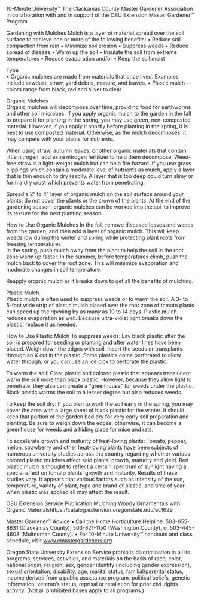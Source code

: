 

10-Minute University™ 
The Clackamas County Master Gardener Association in collaboration with and in support of 
the OSU Extension Master Gardener™ Program   
 
Gardening with Mulches 
Mulch is a layer of material spread over the soil surface to achieve one or more of the following benefits: 
• Reduce soil compaction from rain 
• Minimize soil erosion 
• Suppress weeds 
• Reduce spread of disease 
• Warm up the soil 
• Insulate the soil from extreme temperatures 
• Reduce evaporation and/or 
• Keep the soil moist 
 
Type  
• Organic mulches are made from materials that once lived.  Examples include sawdust, straw, yard 
debris, manure, and leaves. 
• Plastic mulch -- colors range from black, red and silver to clear. 
 
Organic Mulches  
Organic mulches will decompose over time, providing food for earthworms and other soil microbes.  If 
you apply organic mulch to the garden in the fall to prepare it for planting in the spring, you may use 
green, non-composted material. However, if you apply it shortly before planting in the spring, it is best 
to use composted material. Otherwise, as the mulch decomposes, it may compete with your plants for 
nutrients.  
 
When using straw, autumn leaves, or other organic materials that contain little nitrogen, add extra 
nitrogen fertilizer to help them decompose. Weed-free straw is a light-weight mulch but can be a fire 
hazard.  If you use grass clippings which contain a moderate level of nutrients as mulch, apply a layer 
that is thin enough to dry readily.  A layer that is too deep could turn slimy or form a dry crust which 
prevents water from penetrating.   
 
Spread a 2” to 4” layer of organic mulch on the soil surface around your plants; do not cover the plants 
or the crown of the plants.  At the end of the gardening season, organic mulches can be worked into the 
soil to improve its texture for the next planting season.  
 
How to Use Organic Mulches 
In the fall, remove diseased leaves and weeds from the garden, and then add a layer of organic mulch. 
This will keep weeds low during the winter and spring while protecting plant roots from freezing 
temperatures.   
In the spring, push mulch away from the plant to help the soil in the root zone warm up faster. 
In the summer, before temperatures climb, push the mulch back to cover the root zone. This will 
minimize evaporation and moderate changes in soil temperature. 
 
 

Reapply organic mulch as it breaks down to get all the benefits of mulching.  
 
Plastic Mulch  
Plastic mulch is often used to suppress weeds or to warm the soil.  A 3- to 5-foot wide strip of plastic 
mulch placed over the root zone of tomato plants can speed up the ripening by as many as 10 to 14 
days.  Plastic mulch reduces evaporation as well. Because ultra-violet light breaks down the plastic, 
replace it as needed. 
 
How to Use Plastic Mulch 
To suppress weeds: Lay black plastic after the soil is prepared for seeding or planting and after water 
lines have been placed. Weigh down the edges with soil.  Insert the seeds or transplants through an X 
cut in the plastic. Some plastics come perforated to allow water through, or you can use an ice pick to 
perforate the plastic. 
 
To warm the soil: Clear plastic and colored plastic that appears translucent warm the soil more than 
black plastic.  However, because they allow light to penetrate, they also can create a "greenhouse" for 
weeds under the plastic. Black plastic warms the soil to a lesser degree but also reduces weeds.   
 
To keep the soil dry: If you plan to work the soil early in the spring, you may cover the area with a large 
sheet of black plastic for the winter. It should keep that portion of the garden bed dry for very early soil 
preparation and planting. Be sure to weigh down the edges; otherwise, it can become a greenhouse for 
weeds and a hiding place for mice and rats.  
 
To accelerate growth and maturity of heat-loving plants: Tomato, pepper, melon, strawberry and other 
heat-loving plants have been subjects of numerous university studies across the country regarding 
whether various colored plastic mulches affect said plants’ growth, maturity and yield.  Red plastic 
mulch is thought to reflect a certain spectrum of sunlight having a special effect on tomato plants’ 
growth and maturity.  Results of these studies vary. It appears that various factors such as intensity of 
the sun, temperature, variety of plant, type and brand of plastic, and time of year when plastic was 
applied all may affect the result. 
 
OSU Extension Service Publication 
Mulching Woody Ornamentals with Organic Materialshttps://catalog.extension.oregonstate.edu/ec1629 
 
Master Gardener™ Advice 
• Call the Home Horticulture Helpline:  503-655-8631 (Clackamas County), 503-821-1150 (Washington 
County), or 503-445-4608 (Multnomah County). 
• For 10-Minute University™ handouts and class schedule, visit www.cmastergardeners.org  
 
Oregon State University Extension Service prohibits discrimination in all its programs, services, activities, 
and materials on the basis of race, color, national origin, religion, sex, gender identity (including gender 
expression), sexual orientation, disability, age, marital status, familial/parental status, income derived 
from a public assistance program, political beliefs, genetic information, veteran’s status, reprisal or 
retaliation for prior civil rights activity. (Not all prohibited bases apply to all programs.) 
 